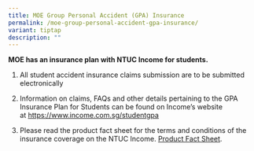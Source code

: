 ```yaml
---
title: MOE Group Personal Accident (GPA) Insurance
permalink: /moe-group-personal-accident-gpa-insurance/
variant: tiptap
description: ""
---
```

<p><strong>MOE has an insurance plan with NTUC Income for students.</strong>
</p>
<ol data-tight="true" class="tight">
<li>
<p>All student accident insurance claims submission are to be submitted electronically</p>
</li>
<li>
<p>Information on claims, FAQs and other details pertaining to the GPA Insurance
Plan for Students can be found on Income’s website at&nbsp;<a href="https://www.income.com.sg/studentgpa" rel="noopener noreferrer nofollow" target="_blank"><u>https://www.income.com.sg/studentgpa</u></a>
</p>
</li>
<li>
<p>Please read the product fact sheet for the terms and conditions of the
insurance coverage on the NTUC Income. <a href="/files/Product_Fact_Sheet__Year_2025_.pdf" rel="noopener nofollow" target="_blank">Product Fact Sheet</a>.</p>
</li>
</ol>
<p></p>
<p></p>